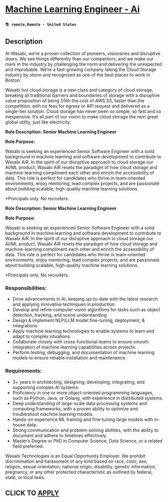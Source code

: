 # [Machine Learning Engineer - Ai](https://www.remotewlb.com/apply/machine-learning-engineer-ai-117177)  
###  
#### `🌎 remote,Remote - United States`  

## Description

At Wasabi, we’re a proven collection of pioneers, visionaries and disruptive doers. We see things differently than our competitors, and we make our mark in the industry by challenging the norm and delivering the unexpected and improbable. We’re a fast-growing company taking the Cloud Storage industry by storm and recognized as one of the best places to work in Boston.

Wasabi hot cloud storage is a new class and category of cloud storage, breaking all traditional barriers and boundaries of storage with a disruptive value proposition of being 1/5th the cost of AWS S3, faster than the competition, with no fees for egress or API request and delivered as a single-tier solution. Cloud storage has never been so simple, so fast and so inexpensive. It’s all part of our vision to make cloud storage the next great global utility, just like electricity.

  

 **Role Description: Senior Machine Learning Engineer**

**Role Purpose:**

  

Wasabi is seeking an experienced Senior Software Engineer with a solid background in machine learning and software development to contribute to Wasabi AiR. In the spirit of our disruptive approach to cloud storage our AI/ML product, Wasabi AiR resets the paradigm of how cloud storage and machine-learning compliment each other and enrich the accessibility of data. This role is perfect for candidates who thrive in team-oriented environments, enjoy mentoring, lead complex projects, and are passionate about building scalable, high-quality machine learning solutions.

  

*Principals only. No recruiters.

  

 **Role Description: Senior Machine Learning Engineer**

**Role Purpose:**

  

Wasabi is seeking an experienced Senior Software Engineer with a solid background in machine learning and software development to contribute to Wasabi AiR. In the spirit of our disruptive approach to cloud storage our AI/ML product, Wasabi AiR resets the paradigm of how cloud storage and machine-learning compliment each other and enrich the accessibility of data. This role is perfect for candidates who thrive in team-oriented environments, enjoy mentoring, lead complex projects, and are passionate about building scalable, high-quality machine learning solutions.

  

*Principals only. No recruiters.

  

### Responsibilities:

* Drive advancements in AI, keeping up-to-date with the latest research and applying innovative techniques in production. 
* Develop and refine computer vision algorithms for tasks such as object detection, tracking, and scene understanding
* Design & implement NLP/LLM model fine-tuning, deployment, & integrations
* Apply machine learning technologies to enable systems to learn and adapt to complex situations. 
* Collaborate closely with cross-functional teams to ensure smooth integration of machine learning capabilities across projects. 
* Perform testing, debugging, and documentation of machine learning models to ensure reliable installation and maintenance. 

  

### Requirements:

* 3+ years in architecting, designing, developing, integrating, and supporting complex AI systems. 
* Proficiency in one or more object-oriented programming languages, such as Python, Java, or Golang, with experience in distributed systems. 
* Deep understanding of large-scale data processing systems and computing frameworks, with a proven ability to optimize and troubleshoot machine learning models. 
* Hands-on experience ML training and fine-tuning large models with in-house data. 
* Strong communication and problem-solving abilities, with the ability to document and adhere to timelines effectively. 
* Master’s Degree or PhD in Computer Science, Data Science, or a related field preferred. 

  

Wasabi Technologies is an Equal Opportunity Employer. We prohibit discrimination and harassment of any kind based on race, color, sex, religion, sexual orientation, national origin, disability, genetic information, pregnancy, or any other protected characteristic as outlined by federal, state, or local laws.

  
## CLICK TO [APPLY](https://www.remotewlb.com/apply/machine-learning-engineer-ai-117177)

